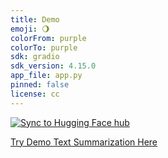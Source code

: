 ```yaml
---
title: Demo
emoji: 🌖
colorFrom: purple
colorTo: purple
sdk: gradio
sdk_version: 4.15.0
app_file: app.py
pinned: false
license: cc
---
```


[![Sync to Hugging Face hub](https://github.com/VandanaJn/hugging-face-app/actions/workflows/main.yml/badge.svg)](https://github.com/VandanaJn/hugging-face-app/actions/workflows/main.yml)


[Try Demo Text Summarization Here](https://huggingface.co/spaces/VandanaJn/Demo)
